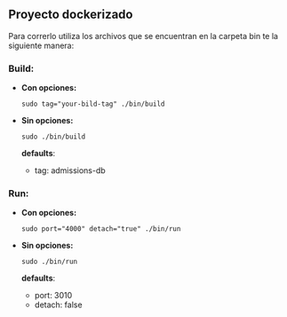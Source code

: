 ## Proyecto dockerizado

Para correrlo utiliza los archivos que se encuentran en la carpeta bin te la siguiente manera:

### Build:

- **Con opciones:**

  `sudo tag="your-bild-tag" ./bin/build`

- **Sin opciones:**

  `sudo ./bin/build`

  **defaults**:
    - tag: admissions-db

### Run:

- **Con opciones:**

  `sudo port="4000" detach="true" ./bin/run`

- **Sin opciones:**

  `sudo ./bin/run`
  
  **defaults**:
    - port: 3010
    - detach: false
